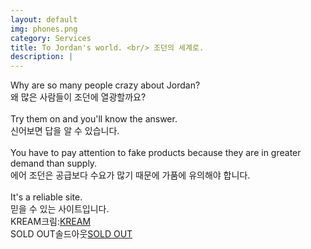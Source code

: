 ```yaml
---
layout: default
img: phones.png
category: Services
title: To Jordan's world. <br/> 조던의 세계로.
description: |
---
```

Why are so many people crazy about Jordan?<br/>
왜 많은 사람들이 조던에 열광할까요? <br/><br/>
Try them on and you'll know the answer.<br/>
신어보면 답을 알 수 있습니다.<br/><br/>
You have to pay attention to fake products because they are in greater demand than supply.<br/>
에어 조던은 공급보다 수요가 많기 때문에 가품에 유의해야 합니다.<br/><br/>
It's a reliable site.<br/>
믿을 수 있는 사이트입니다.<br/>
KREAM크림:<a href="https://kream.co.kr/">KREAM</a><br/>
SOLD OUT솔드아웃<a href="https://soldout.co.kr/">SOLD OUT</a>

